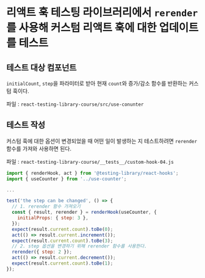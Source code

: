 # 리액트 훅 테스팅 라이브러리에서 `rerender`를 사용해 커스텀 리액트 훅에 대한 업데이트를 테스트

## 테스트 대상 컴포넌트

`initialCount`, `step`을 파라미터로 받아 현재 `count`와 증가/감소 함수를 반환하는 커스텀 훅이다.

파일 : `react-testing-library-course/src/use-conunter`

## 테스트 작성

커스텀 훅에 대한 옵션이 변경되었을 때 어떤 일이 발생하는 지 테스트하려면 `rerender` 함수를 가져와 사용하면 된다.

파일 : `react-testing-library-course/__tests__/custom-hook-04.js`

```js
import { renderHook, act } from '@testing-library/react-hooks';
import { useCounter } from '../use-counter';

...

test('the step can be changed', () => {
  // 1. rerender 함수 가져오기
  const { result, rerender } = renderHook(useCounter, {
    initialProps: { step: 3 },
  });
  expect(result.current.count).toBe(0);
  act(() => result.current.increment());
  expect(result.current.count).toBe(3);
  // 2. step 옵션을 변경하기 위해 rerender 함수를 사용한다.
  rerender({ step: 2 });
  act(() => result.current.decrement());
  expect(result.current.count).toBe(1);
});
```
